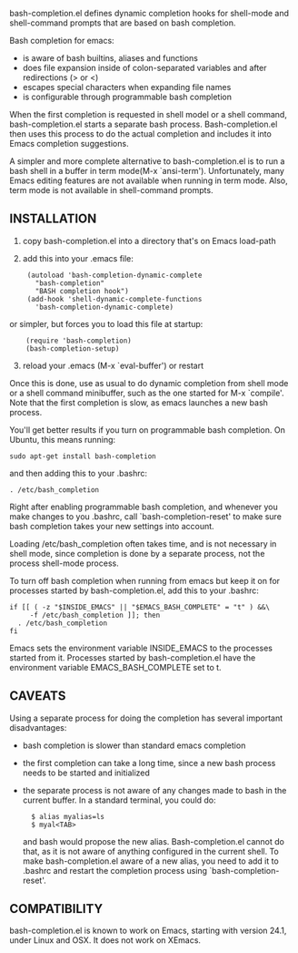 bash-completion.el defines dynamic completion hooks for shell-mode and
shell-command prompts that are based on bash completion.

Bash completion for emacs:

- is aware of bash builtins, aliases and functions
- does file expansion inside of colon-separated variables
  and after redirections (> or <)
- escapes special characters when expanding file names
- is configurable through programmable bash completion

When the first completion is requested in shell model or a shell
command, bash-completion.el starts a separate bash
process.  Bash-completion.el then uses this process to do the actual
completion and includes it into Emacs completion suggestions.

A simpler and more complete alternative to bash-completion.el is to
run a bash shell in a buffer in term mode(M-x `ansi-term').
Unfortunately, many Emacs editing features are not available when
running in term mode.  Also, term mode is not available in
shell-command prompts.

## INSTALLATION

1. copy bash-completion.el into a directory that's on Emacs load-path
2. add this into your .emacs file:

        (autoload 'bash-completion-dynamic-complete 
          "bash-completion"
          "BASH completion hook")
        (add-hook 'shell-dynamic-complete-functions
          'bash-completion-dynamic-complete)

  or simpler, but forces you to load this file at startup:

        (require 'bash-completion)
        (bash-completion-setup)

3. reload your .emacs (M-x `eval-buffer') or restart

Once this is done, use <TAB> as usual to do dynamic completion from
shell mode or a shell command minibuffer, such as the one started
for M-x `compile'. Note that the first completion is slow, as emacs
launches a new bash process.

You'll get better results if you turn on programmable bash completion.
On Ubuntu, this means running:

    sudo apt-get install bash-completion

and then adding this to your .bashrc:

    . /etc/bash_completion

Right after enabling programmable bash completion, and whenever you
make changes to you .bashrc, call `bash-completion-reset' to make
sure bash completion takes your new settings into account.

Loading /etc/bash_completion often takes time, and is not necessary
in shell mode, since completion is done by a separate process, not
the process shell-mode process.

To turn off bash completion when running from emacs but keep it on
for processes started by bash-completion.el, add this to your .bashrc:

    if [[ ( -z "$INSIDE_EMACS" || "$EMACS_BASH_COMPLETE" = "t" ) &&\
         -f /etc/bash_completion ]]; then
      . /etc/bash_completion
    fi

Emacs sets the environment variable INSIDE_EMACS to the processes
started from it. Processes started by bash-completion.el have
the environment variable EMACS_BASH_COMPLETE set to t.

## CAVEATS

Using a separate process for doing the completion has several
important disadvantages:

- bash completion is slower than standard emacs completion
- the first completion can take a long time, since a new bash process
  needs to be started and initialized
- the separate process is not aware of any changes made to bash
  in the current buffer.
  In a standard terminal, you could do:

        $ alias myalias=ls
        $ myal<TAB>

  and bash would propose the new alias.
  Bash-completion.el cannot do that, as it is not aware of anything
  configured in the current shell. To make bash-completion.el aware
  of a new alias, you need to add it to .bashrc and restart the
  completion process using `bash-completion-reset'.

## COMPATIBILITY

bash-completion.el is known to work on Emacs, starting with version
24.1, under Linux and OSX. It does not work on XEmacs.
